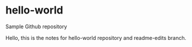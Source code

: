 # hello-world
Sample Github repository

Hello, this is the notes for hello-world repository and readme-edits branch.

